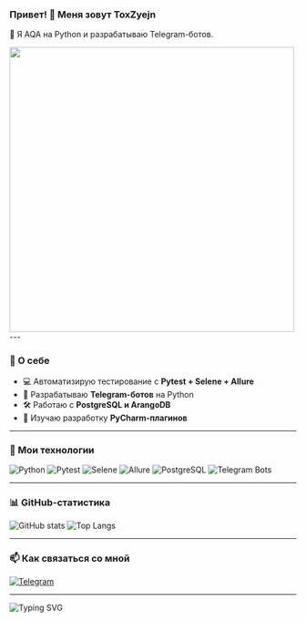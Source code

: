### Привет! 👋 Меня зовут ToxZyejn
🚀 Я AQA на Python и разрабатываю Telegram-ботов.

<img src="https://media.giphy.com/media/QTfX9Ejfra3ZmNxh6B/giphy.gif" width="500">
---

### 🔧 О себе
- 💻 Автоматизирую тестирование с **Pytest + Selene + Allure**  
- 🤖 Разрабатываю **Telegram-ботов** на Python  
- 🛠️ Работаю с **PostgreSQL и ArangoDB**  
- 🌱 Изучаю разработку **PyCharm-плагинов**  

---

### 🚀 Мои технологии
![Python](https://img.shields.io/badge/Python-3.x-blue?logo=python)
![Pytest](https://img.shields.io/badge/Pytest-Testing-brightgreen?logo=pytest)
![Selene](https://img.shields.io/badge/Selene-UI%20Testing-blueviolet)
![Allure](https://img.shields.io/badge/Allure-Reports-orange?logo=allure)
![PostgreSQL](https://img.shields.io/badge/PostgreSQL-DB-blue?logo=postgresql)
![Telegram Bots](https://img.shields.io/badge/Telegram%20Bots-Developing-blue?logo=telegram)

---

### 📊 GitHub-статистика
![GitHub stats](https://github-readme-stats.vercel.app/api?username=ToxZyejn&show_icons=true&theme=github_dark)
![Top Langs](https://github-readme-stats.vercel.app/api/top-langs/?username=ToxZyejn&layout=compact&theme=github_dark)

---

### 📫 Как связаться со мной
[![Telegram](https://img.shields.io/badge/Telegram-Chat-blue?logo=telegram)](https://t.me/toxzyjen)

---

![Typing SVG](https://readme-typing-svg.herokuapp.com?color=%2336BCF7&lines=QA+Automation+Engineer;Python+Developer;Telegram+Bot+Maker)
